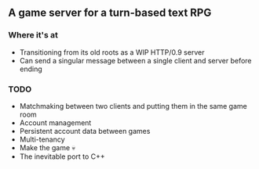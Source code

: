 ## A game server for a turn-based text RPG

### Where it's at
* Transitioning from its old roots as a WIP HTTP/0.9 server
* Can send a singular message between a single client and server before ending

### TODO
* Matchmaking between two clients and putting them in the same game room
* Account management
* Persistent account data between games
* Multi-tenancy
* Make the game 💀
* The inevitable port to C++
